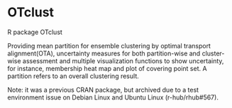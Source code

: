 # OTclust
R package OTclust

Providing mean partition for ensemble clustering by optimal transport alignment(OTA), uncertainty measures for both partition-wise and cluster-wise assessment and multiple visualization functions to show uncertainty, for instance, membership heat map and plot of covering point set. A partition refers to an overall clustering result.

Note: it was a previous CRAN package, but archived due to a test environment issue on Debian Linux and Ubuntu Linux (r-hub/rhub#567).
